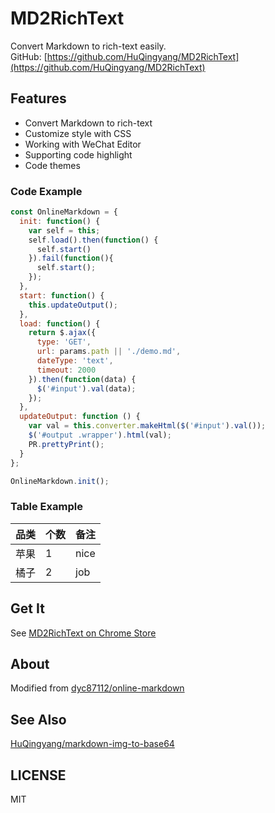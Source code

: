 # MD2RichText
Convert Markdown to rich-text easily.  
GitHub: [https://github.com/HuQingyang/MD2RichText](https://github.com/HuQingyang/MD2RichText)

## Features
* Convert Markdown to rich-text
* Customize style with CSS
* Working with WeChat Editor
* Supporting code highlight
* Code themes

### Code Example
```javascript
const OnlineMarkdown = {
  init: function() {
    var self = this;
    self.load().then(function() {
      self.start()
    }).fail(function(){
      self.start();
    });
  },
  start: function() {
    this.updateOutput();
  },
  load: function() {
    return $.ajax({
      type: 'GET',
      url: params.path || './demo.md',
      dateType: 'text',
      timeout: 2000
    }).then(function(data) {
      $('#input').val(data);
    });
  },
  updateOutput: function () {
    var val = this.converter.makeHtml($('#input').val());
    $('#output .wrapper').html(val);
    PR.prettyPrint();
  }
};

OnlineMarkdown.init();
```

### Table Example

| 品类 | 个数 | 备注 |
|-----|-----|------|
| 苹果 | 1   | nice |
| 橘子 | 2   | job |

## Get It
See [MD2RichText on Chrome Store](https://chrome.google.com/webstore/detail/feminbolmpmkcblbpbdocmnfjkepehng/publish-accepted?authuser=0&hl=zh-CN)

## About
Modified from [dyc87112/online-markdown](https://github.com/dyc87112/online-markdown/)  

## See Also
[HuQingyang/markdown-img-to-base64](https://github.com/HuQingyang/markdown-img-to-base64)

## LICENSE
MIT
